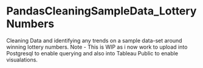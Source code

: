# PandasCleaningSampleData_LotteryNumbers
Cleaning Data and identifying any trends on a sample data-set around winning lottery numbers.
Note - This is WIP as i now work to upload into Postgresql to enable querying and also into Tableau Public to enable visualations.
